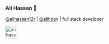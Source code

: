 ### Ali Hassan  👋
[@alihassan12r](https://github.com/alihassan12r) | [@alihdev](https://github.com/alihdev) | full stack developer

[<img src="https://icons.iconarchive.com/icons/sicons/flat-shadow-social/512/linkedin-icon.png" width=40 alt="ali hassan linkedin">](https://www.linkedin.com/in/ali-hassan-b6b4b5198/)
  
<!--
**alihassan12r/alihassan12r** is a ✨ _special_ ✨ repository because its `README.md` (this file) appears on your GitHub profile.

Here are some ideas to get you started:

- 🔭 I’m currently working on ...
- 🌱 I’m currently learning ...
- 👯 I’m looking to collaborate on ...
- 🤔 I’m looking for help with ...
- 💬 Ask me about ...
- 📫 How to reach me: ...
- 😄 Pronouns: ...
- ⚡ Fun fact: ...
-->
